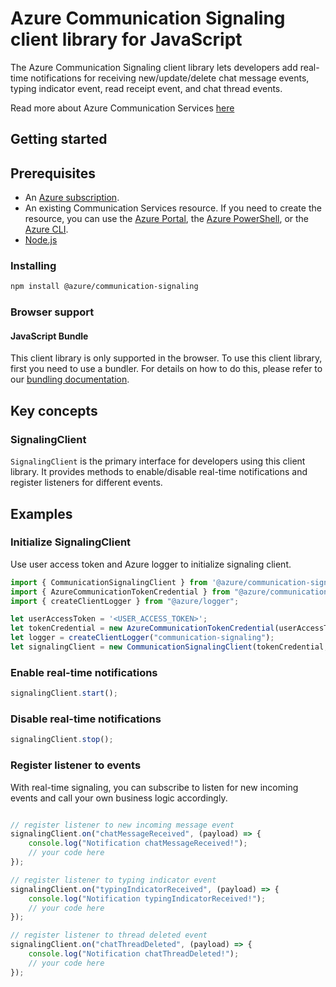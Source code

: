 # Azure Communication Signaling client library for JavaScript

The Azure Communication Signaling client library lets developers add real-time notifications for receiving new/update/delete chat message events, typing indicator event, read receipt event, and chat thread events.

Read more about Azure Communication Services [here](https://docs.microsoft.com/azure/communication-services/overview)

## Getting started

## Prerequisites

- An [Azure subscription][azure_sub].
- An existing Communication Services resource. If you need to create the resource, you can use the [Azure Portal][azure_portal], the [Azure PowerShell][azure_powershell], or the [Azure CLI][azure_cli].
- [Node.js](https://nodejs.org)

### Installing

```bash
npm install @azure/communication-signaling
```

### Browser support

#### JavaScript Bundle

This client library is only supported in the browser. To use this client library, first you need to use a bundler. For details on how to do this, please refer to our [bundling documentation](https://aka.ms/AzureSDKBundling).

## Key concepts

### SignalingClient

`SignalingClient` is the primary interface for developers using this client library. It provides methods to enable/disable real-time notifications and register listeners for different events.

## Examples

### Initialize SignalingClient

Use user access token and Azure logger to initialize signaling client.

```JavaScript
import { CommunicationSignalingClient } from '@azure/communication-signaling';
import { AzureCommunicationTokenCredential } from "@azure/communication-common";
import { createClientLogger } from "@azure/logger";

let userAccessToken = '<USER_ACCESS_TOKEN>';
let tokenCredential = new AzureCommunicationTokenCredential(userAccessToken);
let logger = createClientLogger("communication-signaling");
let signalingClient = new CommunicationSignalingClient(tokenCredential, logger);

```

### Enable real-time notifications

```JavaScript
signalingClient.start();

```

### Disable real-time notifications

```JavaScript
signalingClient.stop();

```

### Register listener to events

With real-time signaling, you can subscribe to listen for new incoming events and call your own business logic accordingly.

```JavaScript

// register listener to new incoming message event
signalingClient.on("chatMessageReceived", (payload) => {
    console.log("Notification chatMessageReceived!");
    // your code here
});

// register listener to typing indicator event
signalingClient.on("typingIndicatorReceived", (payload) => {
    console.log("Notification typingIndicatorReceived!");
    // your code here
});

// register listener to thread deleted event
signalingClient.on("chatThreadDeleted", (payload) => {
    console.log("Notification chatThreadDeleted!");
    // your code here
});

```

[azure_cli]: https://docs.microsoft.com/cli/azure
[azure_sub]: https://azure.microsoft.com/free/
[azure_portal]: https://portal.azure.com
[azure_powershell]: https://docs.microsoft.com/powershell/module/az.communication/new-azcommunicationservice

